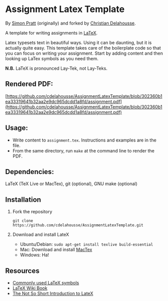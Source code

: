 # Assignment Latex Template
By [Simon Pratt](http://simondavidpratt.com/) (originally) and forked by [Christian Delahousse](http://christian.delahousse.ca).

A template for writing assignments in
[LaTeX](http://en.wikipedia.org/wiki/LaTeX).

Latex typesets text in beautiful ways. Using it can be daunting, but it is
actually quite easy. This template takes care of the boilerplate code so that
you can focus on writing your assignment. Start by adding content and then
looking up LaTex symbols as you need them.

**N.B.** LaTeX is pronounced Lay-Tek, not Lay-Teks.

## Rendered PDF:
[https://github.com/cdelahousse/AssignmentLatexTemplate/blob/302360b1ea33319641b32aa2e9dc965dcdd1a8fd/assignment.pdf](https://github.com/cdelahousse/AssignmentLatexTemplate/blob/302360b1ea33319641b32aa2e9dc965dcdd1a8fd/assignment.pdf)

## Usage:
* Write content to `assignment.tex`. Instructions and examples are in the file.
* From the same directory, run `make` at the command line to render the PDF.

## Dependencies:
LaTeX (TeX Live or MacTex), git (optional), GNU make (optional)

## Installation
1. Fork the repository

    `git clone https://github.com/cdelahousse/AssignmentLatexTemplate.git`

2. Download and install LateX
    * Ubuntu/Debian: `sudo apt-get install texlive build-essential`
    * Mac: Download and install [MacTex](http://www.tug.org/mactex/)
    * Windows: Ha!

## Resources
* [Commonly used LaTeX
  symbols](http://www.artofproblemsolving.com/Wiki/index.php/LaTeX:Symbols)
* [LaTeX Wiki Book](http://en.wikibooks.org/wiki/LaTeX)
* [The Not So Short Introduction to
LateX](http://tobi.oetiker.ch/lshort/lshort.pdf)

